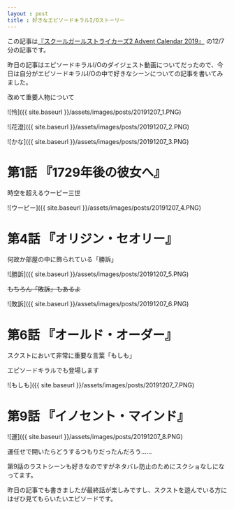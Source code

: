 ```yaml
---
layout : post
title : 好きなエピソードキラルI/Oストーリー
---
```


この記事は[『スクールガールストライカーズ2 Advent Calendar 2019』](https://adventar.org/calendars/4503) の12/7分の記事です。

昨日の記事はエピソードキラルI/Oのダイジェスト動画についてだったので、今日は自分がエピソードキラルI/Oの中で好きなシーンについての記事を書いてみました。


改めて重要人物について

![怜]({{ site.baseurl }}/assets/images/posts/20191207_1.PNG)

![花澄]({{ site.baseurl }}/assets/images/posts/20191207_2.PNG)

![かな]({{ site.baseurl }}/assets/images/posts/20191207_3.PNG)


# 第1話 『1729年後の彼女へ』

時空を超えるウーピー三世

![ウーピー]({{ site.baseurl }}/assets/images/posts/20191207_4.PNG)


# 第4話 『オリジン・セオリー』

何故か部屋の中に飾られている「勝訴」

![勝訴]({{ site.baseurl }}/assets/images/posts/20191207_5.PNG)

~~もちろん「敗訴」もあるよ~~

![敗訴]({{ site.baseurl }}/assets/images/posts/20191207_6.PNG)

# 第6話 『オールド・オーダー』

スクストにおいて非常に重要な言葉「もしも」

エピソードキラルでも登場します

![もしも]({{ site.baseurl }}/assets/images/posts/20191207_7.PNG)

# 第9話 『イノセント・マインド』

![運]({{ site.baseurl }}/assets/images/posts/20191207_8.PNG)

運任せで開いたらどうするつもりだったんだろう……

第9話のラストシーンも好きなのですがネタバレ防止のためにスクショなしになってます。


昨日の記事でも書きましたが最終話が楽しみですし、スクストを遊んでいる方にはぜひ見てもらいたいエピソードです。
